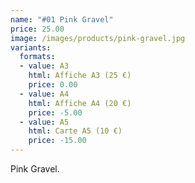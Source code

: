 ```yaml
---
name: "#01 Pink Gravel"
price: 25.00
image: /images/products/pink-gravel.jpg
variants:
  formats:
  - value: A3
    html: Affiche A3 (25 €)
    price: 0.00
  - value: A4
    html: Affiche A4 (20 €)
    price: -5.00
  - value: A5
    html: Carte A5 (10 €)
    price: -15.00
---
```


Pink Gravel.
